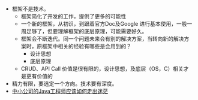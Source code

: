 - 框架不是技术。
    - 框架简化了开发的工作，提供了更多的可能性
    - 一个新的框架，从初识，到跟着官方Doc及Google 进行基本使用，一般一周足够了，但要理解框架的底层原理，可能需要好久。
    - 框架会不断迭代。同一个问题未来会有别的解决方案，当转向新的解决方案时，原框架中相关的经验有哪些是会用到的？
        - 设计思想
        - 底层原理
    - CRUD、API Call 价值是很有限的，设计思想，及底层（OS，C）相关才是更有价值的
- 精力有限，要选定一个方向。技术要有深度。
- [中小公司的Java工程师应该如何走出迷茫](https://www.lwohvye.com/2022/03/21/%e4%b8%ad%e5%b0%8f%e5%85%ac%e5%8f%b8%e7%9a%84java%e5%b7%a5%e7%a8%8b%e5%b8%88%e5%ba%94%e8%af%a5%e5%a6%82%e4%bd%95%e8%b5%b0%e5%87%ba%e8%bf%b7%e8%8c%ab%ef%bc%88%e8%bd%ac%ef%bc%89/)
